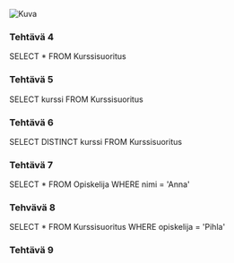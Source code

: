 ![Kuva](https://github.com/FLATISHKA/eduvantaa/blob/master/SQL/Diagram.png)
### Tehtävä 4
SELECT * FROM Kurssisuoritus
### Tehtävä 5
SELECT kurssi FROM Kurssisuoritus
### Tehtävä 6
SELECT DISTINCT kurssi FROM Kurssisuoritus
### Tehtävä 7
SELECT * FROM Opiskelija WHERE nimi = 'Anna'
### Tehvävä 8
SELECT * FROM Kurssisuoritus WHERE opiskelija = 'Pihla'
### Tehtävä 9
### 
### 
### 
